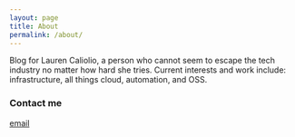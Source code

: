 ```yaml
---
layout: page
title: About
permalink: /about/
---
```


Blog for Lauren Caliolio, a person who cannot seem to escape the tech industry no matter how hard she tries. Current interests and work include: infrastructure, all things cloud, automation, and OSS.

### Contact me

[email](mailto:laurendc@gmail.com)